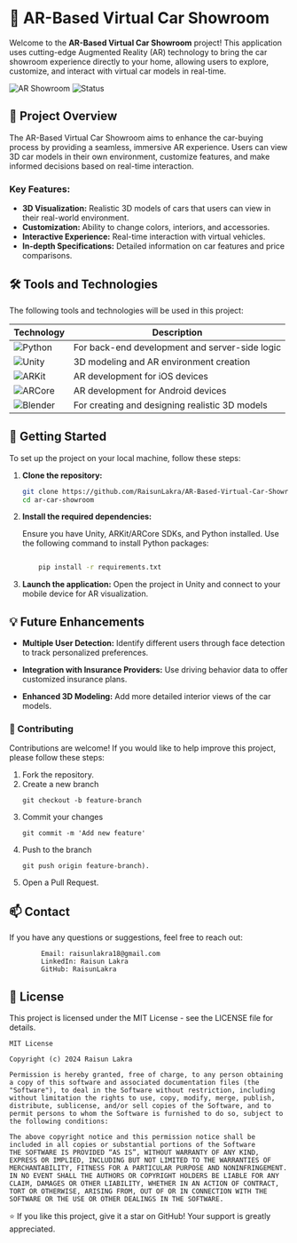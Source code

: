 # 🚗 AR-Based Virtual Car Showroom

Welcome to the **AR-Based Virtual Car Showroom** project! This application uses cutting-edge Augmented Reality (AR) technology to bring the car showroom experience directly to your home, allowing users to explore, customize, and interact with virtual car models in real-time.

![AR Showroom](https://img.shields.io/badge/Project-Augmented_Reality-blue.svg) ![Status](https://img.shields.io/badge/Status-In_Progress-green.svg)

## 📖 Project Overview

The AR-Based Virtual Car Showroom aims to enhance the car-buying process by providing a seamless, immersive AR experience. Users can view 3D car models in their own environment, customize features, and make informed decisions based on real-time interaction.

### Key Features:
- **3D Visualization:** Realistic 3D models of cars that users can view in their real-world environment.
- **Customization:** Ability to change colors, interiors, and accessories.
- **Interactive Experience:** Real-time interaction with virtual vehicles.
- **In-depth Specifications:** Detailed information on car features and price comparisons.

## 🛠️ Tools and Technologies

The following tools and technologies will be used in this project:

| Technology    | Description                                |
| ------------- | ------------------------------------------ |
| ![Python](https://img.shields.io/badge/Python-3670A0?style=flat&logo=python&logoColor=ffdd54) | For back-end development and server-side logic |
| ![Unity](https://img.shields.io/badge/Unity-100000?style=flat&logo=unity&logoColor=white) | 3D modeling and AR environment creation       |
| ![ARKit](https://img.shields.io/badge/ARKit-iOS-blue) | AR development for iOS devices                |
| ![ARCore](https://img.shields.io/badge/ARCore-Android-green) | AR development for Android devices            |
| ![Blender](https://img.shields.io/badge/Blender-ff8800?style=flat&logo=blender&logoColor=white) | For creating and designing realistic 3D models |

## 🚀 Getting Started

To set up the project on your local machine, follow these steps:

1. **Clone the repository:**
   ```bash
   git clone https://github.com/RaisunLakra/AR-Based-Virtual-Car-Showroom.git
   cd ar-car-showroom
   ```

2. **Install the required dependencies:**

    Ensure you have Unity, ARKit/ARCore SDKs, and Python installed.
    Use the following command to install Python packages:

    ```bash

        pip install -r requirements.txt

3. **Launch the application:**
Open the project in Unity and connect to your mobile device for AR visualization.

## 💡 Future Enhancements

- **Multiple User Detection:** Identify different users through face detection to track personalized preferences.

- **Integration with Insurance Providers:** Use driving behavior data to offer customized insurance plans.

- **Enhanced 3D Modeling:** Add more detailed interior views of the car models.

### 🤝 Contributing

Contributions are welcome! If you would like to help improve this project, please follow these steps:

  1. Fork the repository.
  2. Create a new branch 
      ```base
      git checkout -b feature-branch
  2. Commit your changes
      ```base
      git commit -m 'Add new feature'
  3. Push to the branch
      ```base
      git push origin feature-branch).
  4. Open a Pull Request.


## 📫 Contact

If you have any questions or suggestions, feel free to reach out:

            Email: raisunlakra18@gmail.com
            LinkedIn: Raisun Lakra
            GitHub: RaisunLakra

## 📝 License

This project is licensed under the MIT License - see the LICENSE file for details.
```vbnet
MIT License

Copyright (c) 2024 Raisun Lakra

Permission is hereby granted, free of charge, to any person obtaining a copy of this software and associated documentation files (the "Software"), to deal in the Software without restriction, including without limitation the rights to use, copy, modify, merge, publish, distribute, sublicense, and/or sell copies of the Software, and to permit persons to whom the Software is furnished to do so, subject to the following conditions:

The above copyright notice and this permission notice shall be included in all copies or substantial portions of the Software
THE SOFTWARE IS PROVIDED “AS IS”, WITHOUT WARRANTY OF ANY KIND, EXPRESS OR IMPLIED, INCLUDING BUT NOT LIMITED TO THE WARRANTIES OF MERCHANTABILITY, FITNESS FOR A PARTICULAR PURPOSE AND NONINFRINGEMENT. IN NO EVENT SHALL THE AUTHORS OR COPYRIGHT HOLDERS BE LIABLE FOR ANY CLAIM, DAMAGES OR OTHER LIABILITY, WHETHER IN AN ACTION OF CONTRACT, TORT OR OTHERWISE, ARISING FROM, OUT OF OR IN CONNECTION WITH THE SOFTWARE OR THE USE OR OTHER DEALINGS IN THE SOFTWARE.
```

⭐ If you like this project, give it a star on GitHub! Your support is greatly appreciated.

